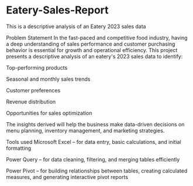 # Eatery-Sales-Report

This is a descriptive analysis of an Eatery 2023 sales data

 Problem Statement
In the fast-paced and competitive food industry, having a deep understanding of sales performance and customer purchasing behavior is essential for growth and operational efficiency. 
This project presents a descriptive analysis of an eatery's 2023 sales data to identify:

Top-performing products

Seasonal and monthly sales trends

Customer preferences

Revenue distribution

Opportunities for sales optimization

The insights derived will help the business make data-driven decisions on menu planning, inventory management, and marketing strategies.



Tools used
Microsoft Excel – for data entry, basic calculations, and initial formatting

Power Query – for data cleaning, filtering, and merging tables efficiently

Power Pivot – for building relationships between tables, creating calculated measures, and generating interactive pivot reports
